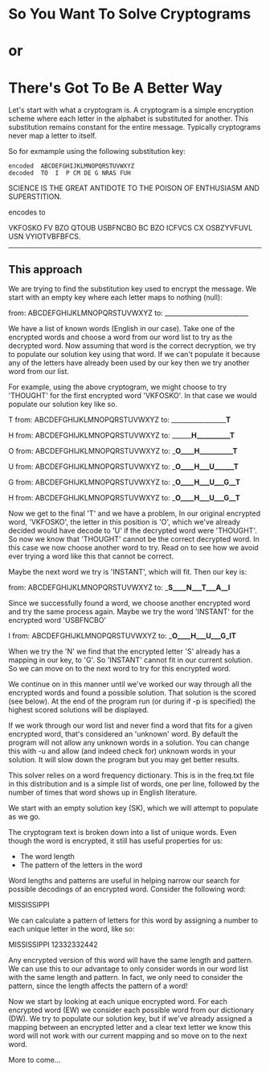 #                       So You Want To Solve Cryptograms
#                                      or
#                        There's Got To Be A Better Way

Let's start with what a cryptogram is. A cryptogram is a simple encryption
scheme where each letter in the alphabet is substituted for another. This
substitution remains constant for the entire message. Typically cryptograms
never map a letter to itself.

So for exmample using the following substitution key:
```
encoded  ABCDEFGHIJKLMNOPQRSTUVWXYZ
decoded  TO  I  P CM DE G NRAS FUH
```

SCIENCE IS THE GREAT ANTIDOTE TO THE POISON OF ENTHUSIASM AND SUPERSTITION.

encodes to

VKFOSKO FV BZO QTOUB USBFNCBO BC BZO ICFVCS CX OSBZYVFUVL USN VYIOTVBFBFCS.

------

## This approach

We are trying to find the substitution key used to encrypt the message.
We start with an empty key where each letter maps to nothing (null):

  from: ABCDEFGHIJKLMNOPQRSTUVWXYZ
    to: __________________________

We have a list of known words (English in our case).
Take one of the encrypted words and choose a word from our word
list to try as the decrypted word. Now assuming that word is the
correct decryption, we try to populate our solution key using that
word. If we can't populate it because any of the letters have already
been used by our key then we try another word from our list.

For example, using the above cryptogram, we might choose to try
'THOUGHT' for the first encrypted word 'VKFOSKO'. In that case we
would populate our solution key like so.

  T
  from: ABCDEFGHIJKLMNOPQRSTUVWXYZ
    to: _____________________T____
 
  H
  from: ABCDEFGHIJKLMNOPQRSTUVWXYZ
    to: __________H__________T____

  O
  from: ABCDEFGHIJKLMNOPQRSTUVWXYZ
    to: _____O____H__________T____

  U
  from: ABCDEFGHIJKLMNOPQRSTUVWXYZ
    to: _____O____H___U______T____

  G
  from: ABCDEFGHIJKLMNOPQRSTUVWXYZ
    to: _____O____H___U___G__T____

  H
  from: ABCDEFGHIJKLMNOPQRSTUVWXYZ
    to: _____O____H___U___G__T____

Now we get to the final 'T' and we have a problem, In our original encrypted
word, 'VKFOSKO', the letter in this position is 'O', which we've already
decided would have decode to 'U' if the decrypted word were 'THOUGHT'. So
now we know that 'THOUGHT' cannot be the correct decrypted word.
In this case we now choose another word to try. Read on to see how we avoid
ever trying a word like this that cannot be correct.

Maybe the next word we try is 'INSTANT', which will fit. Then our key is:

  from: ABCDEFGHIJKLMNOPQRSTUVWXYZ
    to: _____S____N___T___A__I____

Since we successfully found a word, we choose another encrypted word and
try the same process again. Maybe we try the word 'INSTANT' for the
encrypted word 'USBFNCBO'

  I
  from: ABCDEFGHIJKLMNOPQRSTUVWXYZ
    to: _____O____H___U___G_IT____

When we try the 'N' we find that the encrypted letter 'S' already has a
mapping in our key, to 'G'. So 'INSTANT' cannot fit in our current solution.
So we can move on to the next word to try for this encrypted word.

We continue on in this manner until we've worked our way through all the
encrypted words and found a possible solution. That solution is the scored
(see below). At the end of the program run (or during if -p is specified)
the highest scored solutions will be displayed.

If we work through our word list and never find a word that fits for
a given encrypted word, that's considered an 'unknown' word. By default
the program will not allow any unknown words in a solution. You can
change this with -u and allow (and indeed check for) unknown words in
your solution. It will slow down the program but you may get better results.



This solver relies on a word frequency dictionary. This is in the freq.txt
file in this distribution and is a simple list of words, one per line,
followed by the number of times that word shows up in English literature.

We start with an empty solution key (SK), which we will attempt to populate
as we go.

The cryptogram text is broken down into a list of unique words. 
Even though the word is encrypted, it still has useful properties for us:
  
  * The word length
  * The pattern of the letters in the word

Word lengths and patterns are useful in helping narrow our search for
possible decodings of an encrypted word. Consider the following word:

  MISSISSIPPI

We can calculate a pattern of letters for this word by assigning a
number to each unique letter in the word, like so:

  MISSISSIPPI
  12332332442

Any encrypted version of this word will have the same length and pattern.
We can use this to our advantage to only consider words in our word list
with the same length and pattern. In fact, we only need to consider the
pattern, since the length affects the pattern of a word!

Now we start by looking at each unique encrypted word. For each encrypted
word (EW) we consider each possible word from our dictionary (DW).
We try to populate our solution key, but if we've already assigned a
mapping between an encrypted letter and a clear text letter we know
this word will not work with our current mapping and so move on to the
next word.

More to come...
